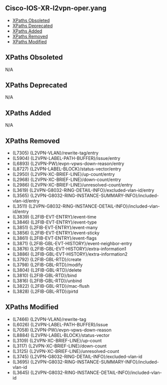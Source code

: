 ## Cisco-IOS-XR-l2vpn-oper.yang

- [XPaths Obsoleted](#xpaths-obsoleted)
- [XPaths Deprecated](#xpaths-deprecated)
- [XPaths Added](#xpaths-added)
- [XPaths Removed](#xpaths-removed)
- [XPaths Modified](#xpaths-modified)

## XPaths Obsoleted

N/A

## XPaths Deprecated

N/A

## XPaths Added

N/A

## XPaths Removed

- (L7305)	{L2VPN-VLAN}/rewrite-tag/entry
- (L5904)	{L2VPN-LABEL-PATH-BUFFER}/issue/entry
- (L6893)	{L2VPN-PW}/evpn-vpws-down-reason/entry
- (L8727)	{L2VPN-LABEL-BLOCK}/status-vector/entry
- (L2950)	{L2VPN-XC-BRIEF-LINE}/up-count/entry
- (L2968)	{L2VPN-XC-BRIEF-LINE}/down-count/entry
- (L2986)	{L2VPN-XC-BRIEF-LINE}/unresolved-count/entry
- (L3619)	{L2VPN-G8032-RING-DETAIL-INFO}/excluded-vlan-id/entry
- (L3565)	{L2VPN-G8032-RING-INSTANCE-SUMMARY-INFO}/included-vlan-id/entry
- (L3511)	{L2VPN-G8032-RING-INSTANCE-DETAIL-INFO}/included-vlan-id/entry
- (L3839)	{L2FIB-EVT-ENTRY}/event-time
- (L3846)	{L2FIB-EVT-ENTRY}/event-type
- (L3851)	{L2FIB-EVT-ENTRY}/event-many
- (L3856)	{L2FIB-EVT-ENTRY}/event-sticky
- (L3861)	{L2FIB-EVT-ENTRY}/event-flags
- (L3871)	{L2FIB-GBL-EVT-HISTORY}/event-neighbor-entry
- (L3876)	{L2FIB-GBL-EVT-HISTORY}/extra-information1
- (L3886)	{L2FIB-GBL-EVT-HISTORY}/extra-information2
- (L3792)	{L2FIB-GBL-RTD}/create
- (L3798)	{L2FIB-GBL-RTD}/modify
- (L3804)	{L2FIB-GBL-RTD}/delete
- (L3810)	{L2FIB-GBL-RTD}/bind
- (L3816)	{L2FIB-GBL-RTD}/unbind
- (L3822)	{L2FIB-GBL-RTD}/mac-flush
- (L3828)	{L2FIB-GBL-RTD}/pirtd

## XPaths Modified

- (L7466)	{L2VPN-VLAN}/rewrite-tag
- (L6026)	{L2VPN-LABEL-PATH-BUFFER}/issue
- (L7058)	{L2VPN-PW}/evpn-vpws-down-reason
- (L8884)	{L2VPN-LABEL-BLOCK}/status-vector
- (L3109)	{L2VPN-XC-BRIEF-LINE}/up-count
- (L3117)	{L2VPN-XC-BRIEF-LINE}/down-count
- (L3125)	{L2VPN-XC-BRIEF-LINE}/unresolved-count
- (L3745)	{L2VPN-G8032-RING-DETAIL-INFO}/excluded-vlan-id
- (L3695)	{L2VPN-G8032-RING-INSTANCE-SUMMARY-INFO}/included-vlan-id
- (L3645)	{L2VPN-G8032-RING-INSTANCE-DETAIL-INFO}/included-vlan-id

